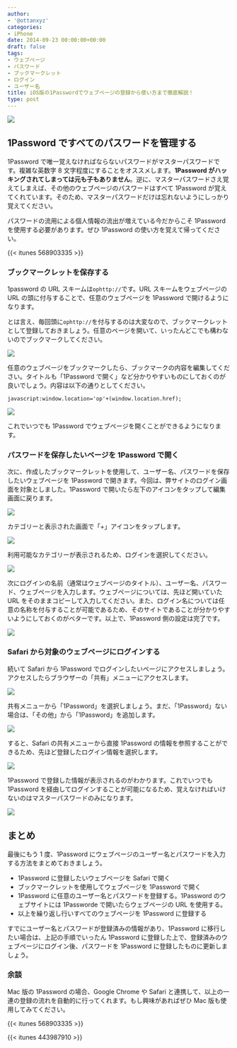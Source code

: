 ```yaml
---
author:
- '@ottanxyz'
categories:
- iPhone
date: 2014-09-23 00:00:00+00:00
draft: false
tags:
- ウェブページ
- パスワード
- ブックマークレット
- ログイン
- ユーザー名
title: iOS版の1Passwordでウェブページの登録から使い方まで徹底解説！
type: post
---
```


![](140923-54214bb0413ab.jpg)

## 1Password ですべてのパスワードを管理する

1Password で唯一覚えなければならないパスワードがマスターパスワードです。複雑な英数字 8 文字程度にすることをオススメします。**1Password がハッキングされてしまっては元も子もありません**。逆に、マスターパスワードさえ覚えてしまえば、その他のウェブページのパスワードはすべて 1Password が覚えてくれています。そのため、マスターパスワードだけは忘れないようにしっかり覚えてください。

パスワードの流用による個人情報の流出が増えている今だからこそ 1Password を使用する必要があります。ぜひ 1Password の使い方を覚えて帰ってください。

{{< itunes 568903335 >}}

### ブックマークレットを保存する

1password の URL スキームは`ophttp://`です。URL スキームをウェブページの URL の頭に付与することで、任意のウェブページを 1Password で開けるようになります。

とは言え、毎回頭に`ophttp://`を付与するのは大変なので、ブックマークレットとして登録しておきましょう。任意のページを開いて、いったんどこでも構わないのでブックマークしてください。

![](140923-54215c9401bb2.png)

任意のウェブページをブックマークしたら、ブックマークの内容を編集してください。タイトルも「1Password で開く」など分かりやすいものにしておくのが良いでしょう。内容は以下の通りとしてください。

    javascript:window.location='op'+(window.location.href);

![](140923-54215c9715451.png)

これでいつでも 1Password でウェブページを開くことができるようになります。

### パスワードを保存したいページを 1Password で開く

次に、作成したブックマークレットを使用して、ユーザー名、パスワードを保存したいウェブページを 1Password で開きます。今回は、弊サイトのログイン画面を対象としました。1Password で開いたら左下のアイコンをタップして編集画面に戻ります。

![](140923-54215c9952115.png)

カテゴリーと表示された画面で「+」アイコンをタップします。

![](140923-5421506a64f6b.png)

利用可能なカテゴリーが表示されるため、ログインを選択してください。

![](140923-5421506c9b2b7.png)

次にログインの名前（通常はウェブページのタイトル）、ユーザー名、パスワード、ウェブページを入力します。ウェブページについては、先ほど開いていた URL をそのままコピーして入力してください。また、ログイン名については任意の名称を付与することが可能であるため、そのサイトであることが分かりやすいようにしておくのがベターです。以上で、1Password 側の設定は完了です。

![](140923-542162a76aa7a.png)

### Safari から対象のウェブページにログインする

続いて Safari から 1Password でログインしたいページにアクセスしましょう。アクセスしたらブラウザーの「共有」メニューにアクセスします。

![](140923-54215c9e7d0e2.png)

共有メニューから「1Password」を選択しましょう。まだ、「1Password」ない場合は、「その他」から「1Password」を追加します。

![](140923-542150756ec3d.png)

すると、Safari の共有メニューから直接 1Password の情報を参照することができるため、先ほど登録したログイン情報を選択します。

![](140923-54215078e0ca4.png)

1Password で登録した情報が表示されるのがわかります。これでいつでも 1Password を経由してログインすることが可能になるため、覚えなければいけないのはマスターパスワードのみになります。

![](140923-5421507a6d128.png)

## まとめ

最後にもう 1 度、1Password にウェブページのユーザー名とパスワードを入力する方法をまとめておきましょう。

- 1Password に登録したいウェブページを Safari で開く
- ブックマークレットを使用してウェブページを 1Password で開く
- 1Password に任意のユーザー名とパスワードを登録する。1Password のウェブサイトには 1Passworde で開いたらウェブページの URL を使用する。
- 以上を繰り返し行いすべてのウェブページを 1Password に登録する

すでにユーザー名とパスワードが登録済みの情報があり、1Password に移行したい場合は、上記の手順でいったん 1Password に登録した上で、登録済みのウェブページにログイン後、パスワードを 1Password に登録したものに更新しましょう。

### 余談

Mac 版の 1Password の場合、Google Chrome や Safari と連携して、以上の一連の登録の流れを自動的に行ってくれます。もし興味があればぜひ Mac 版も使用してみてください。

{{< itunes 568903335 >}}

{{< itunes 443987910 >}}